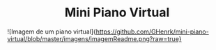<h1 align="center"> Mini Piano Virtual </h1>

![Imagem de um piano virtual]{https://github.com/GHenrk/mini-piano-virtual/blob/master/imagens/imagemReadme.png?raw=true}